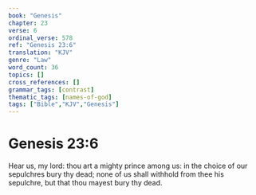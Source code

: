 ```yaml
---
book: "Genesis"
chapter: 23
verse: 6
ordinal_verse: 578
ref: "Genesis 23:6"
translation: "KJV"
genre: "Law"
word_count: 36
topics: []
cross_references: []
grammar_tags: [contrast]
thematic_tags: [names-of-god]
tags: ["Bible","KJV","Genesis"]
---
```


# Genesis 23:6

Hear us, my lord: thou art a mighty prince among us: in the choice of our sepulchres bury thy dead; none of us shall withhold from thee his sepulchre, but that thou mayest bury thy dead.
